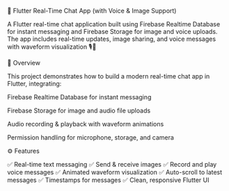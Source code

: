💬 Flutter Real-Time Chat App (with Voice & Image Support)

A Flutter real-time chat application built using Firebase Realtime Database for instant messaging and Firebase Storage for image and voice uploads.
The app includes real-time updates, image sharing, and voice messages with waveform visualization 🎙️📸

🚀 Overview

This project demonstrates how to build a modern real-time chat app in Flutter, integrating:

Firebase Realtime Database for instant messaging

Firebase Storage for image and audio file uploads

Audio recording & playback with waveform animations

Permission handling for microphone, storage, and camera

⚙️ Features

✅ Real-time text messaging
✅ Send & receive images
✅ Record and play voice messages
✅ Animated waveform visualization
✅ Auto-scroll to latest messages
✅ Timestamps for messages
✅ Clean, responsive Flutter UI
